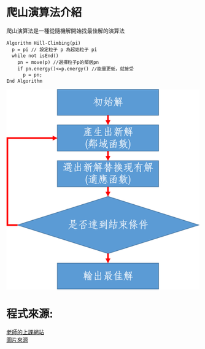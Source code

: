 # 爬山演算法介紹
爬山演算法是一種從隨機解開始找最佳解的演算法
```
Algorithm Hill-Climbing(pi)
  p = pi // 設定粒子 p 為起始粒子 pi
  while not isEnd()
    pn = move(p) //選擇粒子p的鄰居pn
    if pn.energy()<=p.energy() //能量更低，就接受
      p = pn;
End Algorithm
```
![支援圖片](1528880638-446495441_n.png)
# 程式來源:
[老師的上課網站](http://ccckmit.wikidot.com/so:hillclimbing)<br>
[圖片來源](https://andy850701.pixnet.net/blog/post/463288544-%E5%95%9F%E7%99%BC%E5%BC%8F%E6%BC%94%E7%AE%97%E6%B3%95-%E2%80%93-%E7%88%AC%E5%B1%B1%E6%BC%94%E7%AE%97%E6%B3%95)
